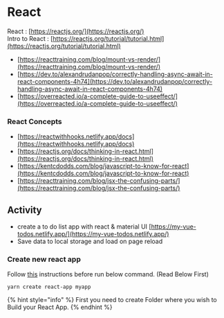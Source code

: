 # React

React : [https://reactjs.org/](https://reactjs.org/)  
Intro to React : [https://reactjs.org/tutorial/tutorial.html](https://reactjs.org/tutorial/tutorial.html)  


* [https://reacttraining.com/blog/mount-vs-render/](https://reacttraining.com/blog/mount-vs-render/)
* [https://dev.to/alexandrudanpop/correctly-handling-async-await-in-react-components-4h74](https://dev.to/alexandrudanpop/correctly-handling-async-await-in-react-components-4h74)
* [https://overreacted.io/a-complete-guide-to-useeffect/](https://overreacted.io/a-complete-guide-to-useeffect/)

### React Concepts

* [https://reactwithhooks.netlify.app/docs](https://reactwithhooks.netlify.app/docs)
* [https://reactjs.org/docs/thinking-in-react.html](https://reactjs.org/docs/thinking-in-react.html)
* [https://kentcdodds.com/blog/javascript-to-know-for-react](https://kentcdodds.com/blog/javascript-to-know-for-react)
* [https://reacttraining.com/blog/jsx-the-confusing-parts/](https://reacttraining.com/blog/jsx-the-confusing-parts/)

## Activity

* create a to do list app with react & material UI [https://my-vue-todos.netlify.app/](https://my-vue-todos.netlify.app/)
* Save data to local storage and load on page reload

### Create new react app

Follow [this](https://github.com/sliit-foss/zero2hero/blob/master/docs/node/node.md) instructions before run below command. \(Read Below First\)

`yarn create react-app myapp`

{% hint style="info" %}
First you need to create Folder where you wish to Build your React App.
{% endhint %}

